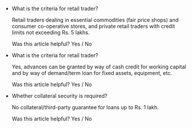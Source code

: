 *   What is the criteria for retail trader?
    
    Retail traders dealing in essential commodities (fair price shops) and consumer co-operative stores, and private retail traders with credit limits not exceeding Rs. 5 lakhs.
    
    Was this article helpful? Yes / No
    
*   What is the criteria for retail trader?
    
    Yes, advances can be granted by way of cash credit for working capital and by way of demand/term loan for fixed assets, equipment, etc.
    
    Was this article helpful? Yes / No
    
*   Whether collateral security is required?
    
    No collateral/third-party guarantee for loans up to Rs. 1 lakh.
    
    Was this article helpful? Yes / No